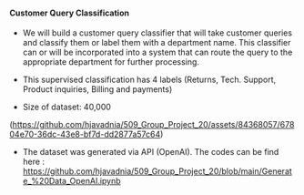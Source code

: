 #### Customer Query Classification

*  We will build a customer query classifier that will take customer queries and classify them or label them with a department name. This classifier can or will be incorporated into a system that can route the query to the appropriate department for further processing.

*  This supervised classification has 4 labels (Returns, Tech. Support, Product inquiries, Billing and payments)

* Size of dataset: 40,000


(https://github.com/hjavadnia/509_Group_Project_20/assets/84368057/67804e70-36dc-43e8-bf7d-dd2877a57c64)


*  The dataset was generated via API (OpenAI). The codes can be find here :
  https://github.com/hjavadnia/509_Group_Project_20/blob/main/Generate_%20Data_OpenAI.ipynb
  

